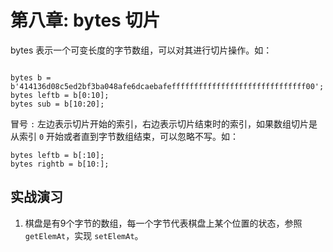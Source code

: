 # 第八章: bytes 切片


bytes 表示一个可变长度的字节数组，可以对其进行切片操作。如：

```solidity

bytes b = b'414136d08c5ed2bf3ba048afe6dcaebafeffffffffffffffffffffffffffffff00';
bytes leftb = b[0:10]; 
bytes sub = b[10:20];
```
冒号 `:` 左边表示切片开始的索引，右边表示切片结束时的索引，如果数组切片是从索引 `0` 开始或者直到字节数组结束，可以忽略不写。如：

```solidity
bytes leftb = b[:10]; 
bytes rightb = b[10:]; 
```

## 实战演习

1. 棋盘是有9个字节的数组，每一个字节代表棋盘上某个位置的状态，参照 `getElemAt`，实现 `setElemAt`。